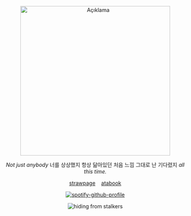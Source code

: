 



<p align="center">
  <img src="https://github.com/haerixn/lyrxqss-2/blob/df1f42f7e18ac7f122162f779bdeec41a43ee21f/sua%20mini%20figure%20%CB%9A%E2%80%A7%F0%9F%AA%BC%EF%BD%A1%E2%8B%86-Photoroom.png" alt="Açıklama" width="400">
</p>
                  
<p align="center">
  <em>Not just anybody</em> 너를 상상했지 항상 닮아있던 처음 느낌 그대로 난
기다렸지 <em>all this time.</em>
</p>

</p>

<p align="center">
  <a href="https://phmhanni.straw.page">strawpage</a>&nbsp;&nbsp;&nbsp;
  <a href="https://lyrxqss.atabook.org">atabook</a>
</p> 
 

<p align="center"![Profile Views](https://komarev.com/ghpvc/?username=lyrxqss&color=green&label=delusus)


 [![spotify-github-profile](https://spotify-github-profile.kittinanx.com/api/view?uid=cgo1nbhfibb223rkc10kxe6p1&cover_image=true&theme=natemoo-re&show_offline=true&background_color=121212&interchange=true&bar_color=53b14f&bar_color_cover=false)](https://spotify-github-profile.kittinanx.com/api/view?uid=cgo1nbhfibb223rkc10kxe6p1&redirect=true)



<p align="center">
 <img src="https://komarev.com/ghpvc/?username=lyrxqss&label=stalkers!?&color=9ec5ff" alt="hiding from stalkers" /> 
</p>



